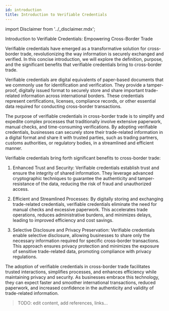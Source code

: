 ```yaml
---
id: introduction
title: Introduction to Verifiable Credentials
---
```


import Disclaimer from '../\_disclaimer.mdx';

<Disclaimer />

Introduction to Verifiable Credentials: Empowering Cross-Border Trade

Verifiable credentials have emerged as a transformative solution for cross-border trade, revolutionizing the way information is securely exchanged and verified. In this concise introduction, we will explore the definition, purpose, and the significant benefits that verifiable credentials bring to cross-border trade.

Verifiable credentials are digital equivalents of paper-based documents that we commonly use for identification and verification. They provide a tamper-proof, digitally issued format to securely store and share important trade-related information across international borders. These credentials represent certifications, licenses, compliance records, or other essential data required for conducting cross-border transactions.

The purpose of verifiable credentials in cross-border trade is to simplify and expedite complex processes that traditionally involve extensive paperwork, manual checks, and time-consuming verifications. By adopting verifiable credentials, businesses can securely store their trade-related information in a digital format and share it with trusted parties, such as trading partners, customs authorities, or regulatory bodies, in a streamlined and efficient manner.

Verifiable credentials bring forth significant benefits to cross-border trade:

1. Enhanced Trust and Security: Verifiable credentials establish trust and ensure the integrity of shared information. They leverage advanced cryptographic techniques to guarantee the authenticity and tamper-resistance of the data, reducing the risk of fraud and unauthorized access.

2. Efficient and Streamlined Processes: By digitally storing and exchanging trade-related credentials, verifiable credentials eliminate the need for manual checks and excessive paperwork. This accelerates trade operations, reduces administrative burdens, and minimizes delays, leading to improved efficiency and cost savings.

3. Selective Disclosure and Privacy Preservation: Verifiable credentials enable selective disclosure, allowing businesses to share only the necessary information required for specific cross-border transactions. This approach ensures privacy protection and minimizes the exposure of sensitive trade-related data, promoting compliance with privacy regulations.

The adoption of verifiable credentials in cross-border trade facilitates trusted interactions, simplifies processes, and enhances efficiency while maintaining privacy and security. As businesses embrace this technology, they can expect faster and smoother international transactions, reduced paperwork, and increased confidence in the authenticity and validity of trade-related information.

> TODO: edit content,
> add references, links...
